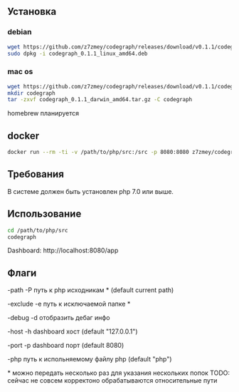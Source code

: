 Установка
---------

### debian

```bash
wget https://github.com/z7zmey/codegraph/releases/download/v0.1.1/codegraph_0.1.1_linux_amd64.deb
sudo dpkg -i codegraph_0.1.1_linux_amd64.deb

```

### mac os

```bash
wget https://github.com/z7zmey/codegraph/releases/download/v0.1.1/codegraph_0.1.1_darwin_amd64.tar.gz
mkdir codegraph
tar -zxvf codegraph_0.1.1_darwin_amd64.tar.gz -C codegraph
```

homebrew планируется

docker
------

```bash
docker run --rm -ti -v /path/to/php/src:/src -p 8080:8080 z7zmey/codegraph
```

Требования
----------

В системе должен быть установлен php 7.0 или выше. 


Использование
-------------

```bash
cd /path/to/php/src
codegraph
```

Dashboard: http://localhost:8080/app

Флаги
-----

-path -P путь к php исходникам * (default current path)

-exclude -e путь к исключаемой папке *

-debug -d отобразить дебаг инфо
  
-host -h dashboard хост (default "127.0.0.1")

-port -p dashboard порт (default 8080)

-php путь к испольняемому файлу php (default "php")

\* можно передать несколько раз для указания нескольких попок TODO: сейчас не совсем корректоно обрабатываются относительные пути
